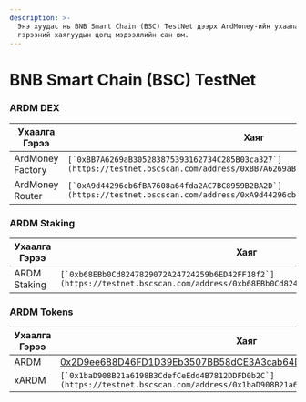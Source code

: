 ```yaml
---
description: >-
  Энэ хуудас нь BNB Smart Chain (BSC) TestNet дээрх ArdMoney-ийн ухаалаг
  гэрээний хаягуудын цогц мэдээллийн сан юм.
---
```


# BNB Smart Chain (BSC) TestNet

### ARDM DEX

| Ухаалга Гэрээ    | Хаяг                                                                                                                               |
| ---------------- | ---------------------------------------------------------------------------------------------------------------------------------- |
| ArdMoney Factory | ``[`0xBB7A6269aB305283875393162734C285B03ca327`](https://testnet.bscscan.com/address/0xBB7A6269aB305283875393162734C285B03ca327)`` |
| ArdMoney Router  | ``[`0xA9d44296cb6fBA7608a64fda2AC7BC8959B2BA2D`](https://testnet.bscscan.com/address/0xA9d44296cb6fBA7608a64fda2AC7BC8959B2BA2D)`` |

### ARDM Staking

| Ухаалга Гэрээ | Хаяг                                                                                                                               |
| ------------- | ---------------------------------------------------------------------------------------------------------------------------------- |
| ARDM Staking  | ``[`0xb68EBb0Cd8247829072A24724259b6ED42FF18f2`](https://testnet.bscscan.com/address/0xb68EBb0Cd8247829072A24724259b6ED42FF18f2)`` |

### ARDM Tokens

| Ухаалга Гэрээ | Хаяг                                                                                                                               |
| ------------- | ---------------------------------------------------------------------------------------------------------------------------------- |
| ARDM          | [0x2D9ee688D46FD1D39Eb3507BB58dCE3A3cab64D0](https://testnet.bscscan.com/address/0x2D9ee688D46FD1D39Eb3507BB58dCE3A3cab64D0)       |
| xARDM         | ``[`0x1baD908B21a6198B3CdefCeEdd4B7812DDFD0b2C`](https://testnet.bscscan.com/address/0x1baD908B21a6198B3CdefCeEdd4B7812DDFD0b2C)`` |
